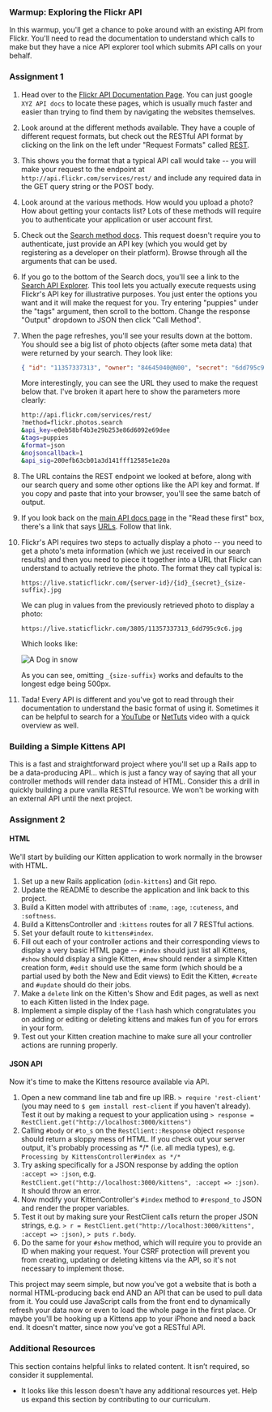 ### Warmup: Exploring the Flickr API

In this warmup, you'll get a chance to poke around with an existing API from Flickr. You'll need to read the documentation to understand which calls to make but they have a nice API explorer tool which submits API calls on your behalf.

### Assignment 1

<div class="lesson-content__panel" markdown="1">

1.  Head over to the [Flickr API Documentation Page](http://www.flickr.com/services/api/). You can just google `XYZ API docs` to locate these pages, which is usually much faster and easier than trying to find them by navigating the websites themselves.
1.  Look around at the different methods available. They have a couple of different request formats, but check out the RESTful API format by clicking on the link on the left under "Request Formats" called [REST](http://www.flickr.com/services/api/request.rest.html).
1.  This shows you the format that a typical API call would take -- you will make your request to the endpoint at `http://api.flickr.com/services/rest/` and include any required data in the GET query string or the POST body.
1.  Look around at the various methods. How would you upload a photo? How about getting your contacts list? Lots of these methods will require you to authenticate your application or user account first.
1.  Check out the [Search method docs](http://www.flickr.com/services/api/flickr.photos.search.html). This request doesn't require you to authenticate, just provide an API key (which you would get by registering as a developer on their platform). Browse through all the arguments that can be used.
1.  If you go to the bottom of the Search docs, you'll see a link to the [Search API Explorer](http://www.flickr.com/services/api/explore/flickr.photos.search). This tool lets you actually execute requests using Flickr's API key for illustrative purposes.  You just enter the options you want and it will make the request for you. Try entering "puppies" under the "tags" argument, then scroll to the bottom. Change the response "Output" dropdown to JSON then click "Call Method".
1.  When the page refreshes, you'll see your results down at the bottom. You should see a big list of photo objects (after some meta data) that were returned by your search.  They look like:

    ~~~json
    { "id": "11357337313", "owner": "84645040@N00", "secret": "6dd795c9c6", "server": "3805", "farm": 4, "title": "Gavin-Feb2013-0127", "ispublic": 1, "isfriend": 0, "isfamily": 0 },
    ~~~

    More interestingly, you can see the URL they used to make the request below that. I've broken it apart here to show the parameters more clearly:

    ~~~bash
    http://api.flickr.com/services/rest/
    ?method=flickr.photos.search
    &api_key=e0eb58bf4b3e29b253e86d6092e69dee
    &tags=puppies
    &format=json
    &nojsoncallback=1
    &api_sig=200efb63cb01a3d141fff12585e1e20a
    ~~~

1.  The URL contains the REST endpoint we looked at before, along with our search query and some other options like the API key and format. If you copy and paste that into your browser, you'll see the same batch of output.
1.  If you look back on the [main API docs page](http://www.flickr.com/services/api/) in the "Read these first" box, there's a link that says [URLs](http://www.flickr.com/services/api/misc.urls.html). Follow that link.
1.  Flickr's API requires two steps to actually display a photo -- you need to get a photo's meta information (which we just received in our search results) and then you need to piece it together into a URL that Flickr can understand to actually retrieve the photo. The format they call typical is:

    `https://live.staticflickr.com/{server-id}/{id}_{secret}_{size-suffix}.jpg`

    We can plug in values from the previously retrieved photo to display a photo:

    `https://live.staticflickr.com/3805/11357337313_6dd795c9c6.jpg`

    Which looks like:

    ![A Dog in snow](https://live.staticflickr.com/3805/11357337313_6dd795c9c6.jpg)

    As you can see, omitting `_{size-suffix}` works and defaults to the longest edge being 500px.

1.  Tada! Every API is different and you've got to read through their documentation to understand the basic format of using it. Sometimes it can be helpful to search for a [YouTube](http://www.youtube.com) or [NetTuts](http://code.tutsplus.com) video with a quick overview as well.

</div>

### Building a Simple Kittens API

This is a fast and straightforward project where you'll set up a Rails app to be a data-producing API... which is just a fancy way of saying that all your controller methods will render data instead of HTML.  Consider this a drill in quickly building a pure vanilla RESTful resource. We won't be working with an external API until the next project.

### Assignment 2

<div class="lesson-content__panel" markdown="1">

#### HTML

We'll start by building our Kitten application to work normally in the browser with HTML.

1.  Set up a new Rails application (`odin-kittens`) and Git repo.
1.  Update the README to describe the application and link back to this project.
1.  Build a Kitten model with attributes of `:name`, `:age`, `:cuteness`, and `:softness`.
1.  Build a KittensController and `:kittens` routes for all 7 RESTful actions.
1.  Set your default route to `kittens#index`.
1.  Fill out each of your controller actions and their corresponding views to display a very basic HTML page -- `#index` should just list all Kittens, `#show` should display a single Kitten, `#new` should render a simple Kitten creation form, `#edit` should use the same form (which should be a partial used by both the New and Edit views) to Edit the Kitten, `#create` and `#update` should do their jobs.
1.  Make a `delete` link on the Kitten's Show and Edit pages, as well as next to each Kitten listed in the Index page.
1.  Implement a simple display of the `flash` hash which congratulates you on adding or editing or deleting kittens and makes fun of you for errors in your form.
1.  Test out your Kitten creation machine to make sure all your controller actions are running properly.

#### JSON API

Now it's time to make the Kittens resource available via API.

1.  Open a new command line tab and fire up IRB.  `> require 'rest-client'` (you may need to `$ gem install rest-client` if you haven't already).  Test it out by making a request to your application using `> response = RestClient.get("http://localhost:3000/kittens")`
1.  Calling `#body` or `#to_s` on the `RestClient::Response` object `response` should return a sloppy mess of HTML.  If you check out your server output, it's probably processing as \*/\* (i.e. all media types), e.g. `Processing by KittensController#index as */*`
1.  Try asking specifically for a JSON response by adding the option `:accept => :json`, e.g. `RestClient.get("http://localhost:3000/kittens", :accept => :json)`.  It should throw an error.
1.  Now modify your KittenController's `#index` method to `#respond_to` JSON and render the proper variables.
1.  Test it out by making sure your RestClient calls return the proper JSON strings, e.g. `> r = RestClient.get("http://localhost:3000/kittens", :accept => :json)`, `> puts r.body`.
1.  Do the same for your `#show` method, which will require you to provide an ID when making your request.  Your CSRF protection will prevent you from creating, updating or deleting kittens via the API, so it's not necessary to implement those.

This project may seem simple, but now you've got a website that is both a normal HTML-producing back end AND an API that can be used to pull data from it.  You could use JavaScript calls from the front end to dynamically refresh your data now or even to load the whole page in the first place.  Or maybe you'll be hooking up a Kittens app to your iPhone and need a back end.  It doesn't matter, since now you've got a RESTful API.

</div>

### Additional Resources
This section contains helpful links to related content. It isn’t required, so consider it supplemental.

-   It looks like this lesson doesn't have any additional resources yet. Help us expand this section by contributing to our curriculum.
